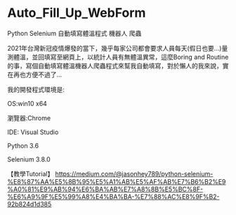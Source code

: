 # Auto_Fill_Up_WebForm
Python Selenium 自動填寫體溫程式 機器人 爬蟲

2021年台灣新冠疫情爆發的當下，幾乎每家公司都會要求人員每天(假日也要...)量測體溫，並回填寫至網頁上，以統計人員有無體溫異常，這麼Boring and Routine的事，寫個自動填寫體溫機器人爬蟲程式來幫我自動填寫，對於懶人的我來說，實在再也方便不過了...

我的開發程式環境是:

OS:win10 x64

瀏覽器:Chrome 

IDE: Visual Studio

Python 3.6 

Selenium 3.8.0

【教學Tutorial】
https://medium.com/@jasonhey789/python-selenium-%E8%87%AA%E5%8B%95%E5%A1%AB%E5%AF%AB%E7%B6%B2%E9%A0%81%E9%AB%94%E6%BA%AB%E7%A8%8B%E5%BC%8F-%E6%A9%9F%E5%99%A8%E4%BA%BA-%E7%88%AC%E8%9F%B2-92b824d1d385
